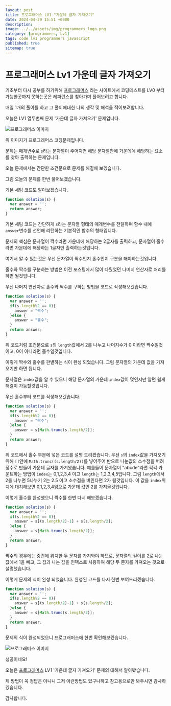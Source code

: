 ```yaml
---
layout: post
title: 프로그래머스 LV1 "가운데 글자 가져오기"
date: 2024-04-29 15:51 +0900
description: 
image: ../../assets/img/programmers_logo.png
category: [programmers, Lv1]
tags: code lv1 programmers javascript
published: true
sitemap: true
---
```


# 프로그래머스 Lv1 가운데 글자 가져오기

  기초부터 다시 공부를 하기위해 [프로그래머스](https://programmers.co.kr/) 라는 사이트에서
  코딩테스트를 LV0 부터 가능한곳까지 못하는곳은 레퍼런스를 찾아가며 풀어보려고 합니다.
  
  매일 1개의 풀이를 하고 그 풀이에대한 나의 생각 및 해석을 적어보려합니다.

  오늘은 LV1 열두번째 문제 '가운데 글자 가져오기' 문제입니다.

  ![프로그래머스 이미지](../../assets/img/가운데글자가져오기_01.png)

  위 이미지가 프로그래머스 코딩문제입니다.
  
  문제는 매개변수로 `s`라는 문자열이 주어지면 해당 문자열안에 가운데에 해당하는 요소를 찾아 출력하는 문제입니다.

  오늘 문제에서는 간단한 조건문으로 문제를 해결해 보겠습니다.

  그럼 오늘의 문제를 한번 풀어보겠습니다.

  기본 세팅 코드도 알아보겠습니다.
  
```javascript
function solution(s) {
  var answer = '';
  return answer;
}
```

기본 세팅 코드는 간단하게 `s`라는 문자열 형태의 매개변수를 전달하며 함수 내에 `answer`변수를 선언해 리턴하는 기본적인 함수의 형태입니다.

문제의 핵심은 문자열이 짝수라면 가운데에 해당하는 2글자를 출력하고, 문자열이 홀수라면 가운데에 해당하는 1글자만 출력하는것입니다.

여기서 알 수 있는것은 우선 문자열이 짝수인지 홀수인지 구분을 해야하는것입니다.

홀수와 짝수를 구분하는 방법은 이전 포스팅에서 많이 다뤘었던 나머지 연산자로 처리를 하면 될것입니다.

우선 나머지 연산자로 홀수와 짝수를 구하는 방법을 코드로 작성해보겠습니다.

```javascript
function solution(s) {
  var answer = '';
  if(s.length%2 == 0){
    answer = "짝수";
  }else {
    answer = "홀수";
  }
  return answer;
}
```

위 코드처럼 조건문으로 `s`의 `length`값에서 2를 나누고 나머지수가 0 이라면 짝수일것이고, 0이 아니라면 홀수일것입니다.

이렇게 짝수와 홀수를 판별하는 식이 완성 되었습니다. 그럼 문자열의 가운데 값을 가져오기만 하면 됩니다.

문자열은 `index`값을 알 수 있으니 해당 문자열의 가운데 `index`값이 몇인지만 알면 쉽게 해결이 가능할것입니다. 

우선 홀수부터 코드를 작성해보겠습니다.

```javascript
function solution(s) {
  var answer = '';
  if(s.length%2 == 0){
    answer = "짝수";
  }else {
    answer = s[Math.trunc(s.length/2)];
  }
  return answer;
}
```

위 코드에서 홀수 부분에 넣은 코드를 설명 드리겠습니다. 우선 `s`의 `index`값을 가져오기 위해 `[]`안에 `Math.trunc((s.length/2))`를 넣어주어
반으로 나눈값의 소수점을 버려 정수로 만들어 가운데 글자를 가져왔습니다.
예를들어 문자열이 "abcde"라면 각각 카운트하는 방법이 `index`는 0,1,2,3,4 이고 `length`는 1,2,3,4,5입니다. 그럼 `length`에서 2를 나누면 5나누기 2는 2.5 이고 소수점을 버린다면 2가 될것입니다.
이 값을 `index`위치에 대치해보면 0,1,2,3,4임으로 가운데 값인 2를 가져올것입니다.

이렇게 홀수를 완성했으니 짝수를 한번 다시 해보겠습니다.

```javascript
function solution(s) {
  var answer = '';
  if(s.length%2 == 0){
    answer = s[(s.length/2)-1] + s[s.length/2];
  }else {
    answer = s[Math.trunc(s.length/2)];
  }
  return answer;
}
```

짝수의 경우에는 중간에 위치한 두 문자를 가져와야 하므로, 문자열의 길이를 2로 나눈 값에서 1을 빼고, 그 값과 나눈 값을 인덱스로 사용하여 해당 두 문자를 가져오는 것으로 설명했습니다.

이렇게 문제의 식이 완성 되었습니다. 완성된 코드를 다시 한번 보여드리겠습니다.

```javascript
function solution(s) {
  var answer = '';
  if(s.length%2 == 0){
    answer = s[(s.length/2)-1] + s[s.length/2];
  }else {
    answer = s[Math.trunc(s.length/2)];
  }
  return answer;
}
```

문제의 식이 완성되었으니 프로그래머스에 한번 확인해보겠습니다.

![프로그래머스 이미지](../../assets/img/가운데글자가져오기_02.png)

성공이네요!

오늘은 [프로그래머스](https://programmers.co.kr/) LV1 '가운데 글자 가져오기' 문제의 대해서 알아봤습니다.

제 방법이 꼭 정답은 아니니 그저 이런방법도 있구나하고 참고용으로만 봐주시면 감사하겠습니다.

감사합니다.
